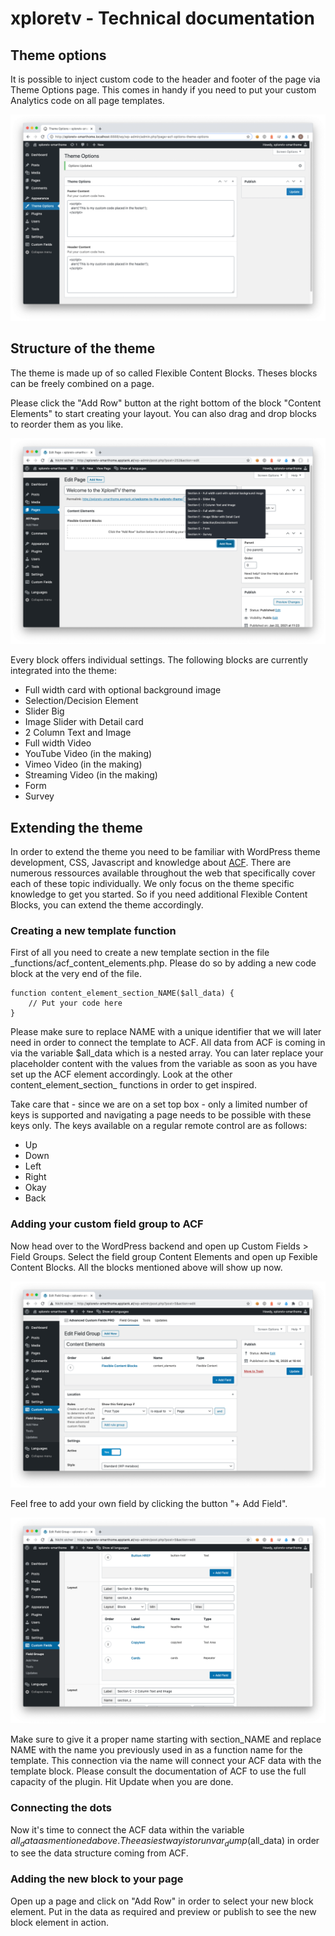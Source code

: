# xploretv - Technical documentation
<h2>Theme options</h2>

It is possible to inject custom code to the header and footer of the page via Theme Options page.
This comes in handy if you need to put your custom Analytics code on all page templates.

![Add Flexible Content block element](images/theme-options.png)

<h2>Structure of the theme</h2>

The theme is made up of so called Flexible Content Blocks. Theses blocks can be freely combined on a page.

Please click the "Add Row" button at the right bottom of the block "Content Elements" to start creating your layout.
You can also drag and drop blocks to reorder them as you like.

![Add Flexible Content block element](images/add-flexible-content-block.png)

Every block offers individual settings. The following blocks are currently integrated into the theme:

- Full width card with optional background image
- Selection/Decision Element
- Slider Big
- Image Slider with Detail card
- 2 Column Text and Image
- Full width Video
- YouTube Video (in the making)
- Vimeo Video (in the making)
- Streaming Video (in the making)
- Form
- Survey

<h2>Extending the theme</h2>

In order to extend the theme you need to be familiar with WordPress theme development, CSS, Javascript and knowledge about <a href="https://www.advancedcustomfields.com/resources/">ACF</a>.
There are numerous ressources available throughout the web that specifically cover each of these topic individually.
We only focus on the theme specific knowledge to get you started.
So if you need additional Flexible Content Blocks, you can extend the theme accordingly.

<h3>Creating a new template function</h3>

First of all you need to create a new template section in the file _functions/acf_content_elements.php.
Please do so by adding a new code block at the very end of the file.

    function content_element_section_NAME($all_data) {
        // Put your code here
    }

Please make sure to replace NAME with a unique identifier that we will later need in order to connect the template to ACF.
All data from ACF is coming in via the variable $all_data which is a nested array.
You can later replace your placeholder content with the values from the variable as soon as you have set up the ACF element accordingly.
Look at the other content_element_section_ functions in order to get inspired.

Take care that - since we are on a set top box - only a limited number of keys is supported and navigating a page needs to be possible with these keys only. The keys available on a regular remote control are as follows:

- Up
- Down
- Left
- Right
- Okay
- Back

<h3>Adding your custom field group to ACF</h3>

Now head over to the WordPress backend and open up Custom Fields > Field Groups.
Select the field group Content Elements and open up Fexible Content Blocks. All the blocks mentioned above will show up now.

![Open ACF element](images/open-acf-element.png)

Feel free to add your own field by clicking the button "+ Add Field".

![Add ACF element](images/add-acf-element.png)

Make sure to give it a proper name starting with section_NAME and replace NAME with the name you previously used in as a function name for the template. This connection via the name will connect your ACF data with the template block.
Please consult the documentation of ACF to use the full capacity of the plugin.
Hit Update when you are done.

<h3>Connecting the dots</h3>

Now it's time to connect the ACF data within the variable $all_data as mentioned above.
The easiest way is to run var_dump($all_data) in order to see the data structure coming from ACF.

<h3>Adding the new block to your page</h3>

Open up a page and click on "Add Row" in order to select your new block element.
Put in the data as required and preview or publish to see the new block element in action.
